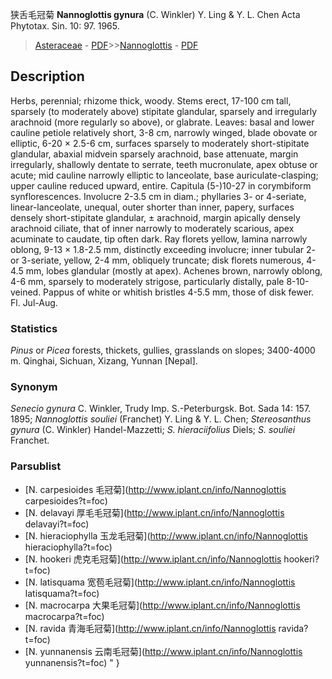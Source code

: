 狭舌毛冠菊 **Nannoglottis gynura** (C. Winkler) Y. Ling & Y. L. Chen Acta Phytotax. Sin. 10: 97. 1965.

> [Asteraceae](http://www.iplant.cn/info/Asteraceae?t=foc) - [PDF](http://www.iplant.cn/foc/pdf/Asteraceae.pdf)>>[Nannoglottis](http://www.iplant.cn/info/Nannoglottis?t=foc) - [PDF](http://www.iplant.cn/foc/pdf/Nannoglottis.pdf)

## Description

Herbs, perennial; rhizome thick, woody. Stems erect, 17-100 cm tall, sparsely (to moderately above) stipitate glandular, sparsely and irregularly arachnoid (more regularly so above), or glabrate. Leaves: basal and lower cauline petiole relatively short, 3-8 cm, narrowly winged, blade obovate or elliptic, 6-20 × 2.5-6 cm, surfaces sparsely to moderately short-stipitate glandular, abaxial midvein sparsely arachnoid, base attenuate, margin irregularly, shallowly dentate to serrate, teeth mucronulate, apex obtuse or acute; mid cauline narrowly elliptic to lanceolate, base auriculate-clasping; upper cauline reduced upward, entire. Capitula (5-)10-27 in corymbiform synflorescences. Involucre 2-3.5 cm in diam.; phyllaries 3- or 4-seriate, linear-lanceolate, unequal, outer shorter than inner, papery, surfaces densely short-stipitate glandular, ± arachnoid, margin apically densely arachnoid ciliate, that of inner narrowly to moderately scarious, apex acuminate to caudate, tip often dark. Ray florets yellow, lamina narrowly oblong, 9-13 × 1.8-2.5 mm, distinctly exceeding involucre; inner tubular 2- or 3-seriate, yellow, 2-4 mm, obliquely truncate; disk florets numerous, 4-4.5 mm, lobes glandular (mostly at apex). Achenes brown, narrowly oblong, 4-6 mm, sparsely to moderately strigose, particularly distally, pale 8-10-veined. Pappus of white or whitish bristles 4-5.5 mm, those of disk fewer. Fl. Jul-Aug.

### Statistics
*Pinus* or *Picea* forests, thickets, gullies, grasslands on slopes; 3400-4000 m. Qinghai, Sichuan, Xizang, Yunnan [Nepal].

### Synonym
*Senecio gynura* C. Winkler, Trudy Imp. S.-Peterburgsk. Bot. Sada 14: 157. 1895; *Nannoglottis souliei* (Franchet) Y. Ling & Y. L. Chen; *Stereosanthus gynura* (C. Winkler) Handel-Mazzetti; *S. hieraciifolius* Diels; *S. souliei* Franchet.

### Parsublist

* [N.  carpesioides  毛冠菊](http://www.iplant.cn/info/Nannoglottis carpesioides?t=foc)
* [N.  delavayi  厚毛毛冠菊](http://www.iplant.cn/info/Nannoglottis delavayi?t=foc)
* [N.  hieraciophylla  玉龙毛冠菊](http://www.iplant.cn/info/Nannoglottis hieraciophylla?t=foc)
* [N.  hookeri  虎克毛冠菊](http://www.iplant.cn/info/Nannoglottis hookeri?t=foc)
* [N.  latisquama  宽苞毛冠菊](http://www.iplant.cn/info/Nannoglottis latisquama?t=foc)
* [N.  macrocarpa  大果毛冠菊](http://www.iplant.cn/info/Nannoglottis macrocarpa?t=foc)
* [N.  ravida  青海毛冠菊](http://www.iplant.cn/info/Nannoglottis ravida?t=foc)
* [N.  yunnanensis  云南毛冠菊](http://www.iplant.cn/info/Nannoglottis yunnanensis?t=foc)
"
}